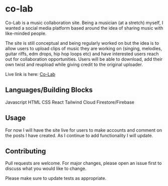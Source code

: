 # co-lab

Co-Lab is a music collaboration site. Being a musician (at a stretch) myself, I wanted a social media platform based around the idea of sharing music with like-minded people. 

The site is still conceptual and being regularly worked on but the idea is to allow users to upload clips of music they are working on (singing, melodies, guitar riffs, edm drops, hip hop loops etc) and have interested users reach out for collaboration opportunities. Users will be able to download, add their own twist and reupload while giving credit to the original uploader.

Live link is here: [Co-Lab](https://co-lab.vercel.app)

## Languages/Building Blocks

Javascript
HTML
CSS
React
Tailwind
Cloud Firestore/Firebase

## Usage

For now I will have the site live for users to make accounts and comment on the posts I have created. As I continue to add functionality I will update.

## Contributing
Pull requests are welcome. For major changes, please open an issue first to discuss what you would like to change.

Please make sure to update tests as appropriate.
